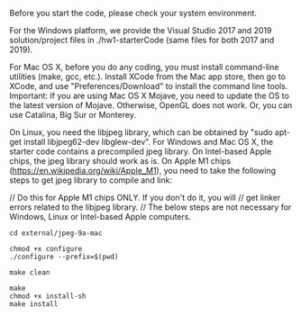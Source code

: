 Before you start the code, please check your system environment.

For the Windows platform, we provide the Visual Studio 2017 and 2019 solution/project files in ./hw1-starterCode (same files for both 2017 and 2019).

For Mac OS X, before you do any coding, you must install command-line utilities (make, gcc, etc.). Install XCode from the Mac app store, then go to XCode, and use "Preferences/Download" to install the command line tools. Important: If you are using Mac OS X Mojave, you need to update the OS to the latest version of Mojave. Otherwise, OpenGL does not work. Or, you can use Catalina, Big Sur or Monterey.

On Linux, you need the libjpeg library, which can be obtained by "sudo apt-get install libjpeg62-dev libglew-dev". For Windows and Mac OS X, the starter code contains a precompiled jpeg library. On Intel-based Apple chips, the jpeg library should work as is. On Apple M1 chips (https://en.wikipedia.org/wiki/Apple_M1), you need to take the following steps to get jpeg library to compile and link:

// Do this for Apple M1 chips ONLY. If you don't do it, you will
// get linker errors related to the libjpeg library.
// The below steps are not necessary for Windows, Linux or Intel-based Apple computers.
```
cd external/jpeg-9a-mac

chmod +x configure
./configure --prefix=$(pwd)

make clean

make
chmod +x install-sh
make install
```
